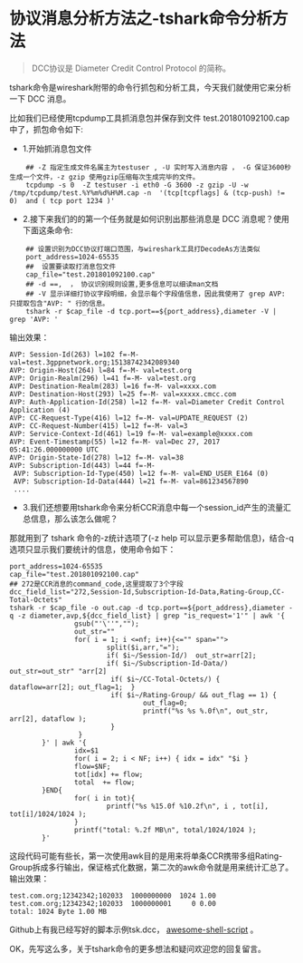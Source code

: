 # 协议消息分析方法之-tshark命令分析方法 

> DCC协议是 Diameter Credit Control Protocol 的简称。

tshark命令是wireshark附带的命令行抓包和分析工具，今天我们就使用它来分析一下 DCC 消息。

比如我们已经使用tcpdump工具抓消息包并保存到文件 test.201801092100.cap 中了，抓包命令如下:

* 1.开始抓消息包文件

```
    ## -Z 指定生成文件名属主为testuser , -U 实时写入消息内容 ， -G 保证3600秒生成一个文件，-z gzip 使用gzip压缩每次生成完毕的文件。  
    tcpdump -s 0  -Z testuser -i eth0 -G 3600 -z gzip -U -w /tmp/tcpdump/test.%Y%m%d%H%M.cap -n  '(tcp[tcpflags] & (tcp-push) != 0)  and ( tcp port 1234 )'
```
* 2.接下来我们的的第一个任务就是如何识别出那些消息是 DCC 消息呢？使用下面这条命令:
```
    ## 设置识别为DCC协议打端口范围，与wireshark工具打DecodeAs方法类似  
    port_address=1024-65535  
    ##  设置要读取打消息包文件  
    cap_file="test.201801092100.cap"  
    ## -d ==,  ， 协议识别规则设置,更多信息可以细读man文档  
    ## -V 显示详细打协议字段明细，会显示每个字段值信息，因此我使用了 grep AVP: 只提取包含"AVP: " 行的信息。  
    tshark -r $cap_file -d tcp.port==${port_address},diameter -V | grep 'AVP: '
```

输出效果：


    AVP: Session-Id(263) l=102 f=-M- val=test.3gppnetwork.org;15138742342089340  
    AVP: Origin-Host(264) l=84 f=-M- val=test.org  
    AVP: Origin-Realm(296) l=41 f=-M- val=test.org  
    AVP: Destination-Realm(283) l=16 f=-M- val=xxxx.com  
    AVP: Destination-Host(293) l=25 f=-M- val=xxxxx.cmcc.com  
    AVP: Auth-Application-Id(258) l=12 f=-M- val=Diameter Credit Control Application (4)  
    AVP: CC-Request-Type(416) l=12 f=-M- val=UPDATE_REQUEST (2)  
    AVP: CC-Request-Number(415) l=12 f=-M- val=3  
    AVP: Service-Context-Id(461) l=19 f=-M- val=example@xxxx.com  
    AVP: Event-Timestamp(55) l=12 f=-M- val=Dec 27, 2017 05:41:26.000000000 UTC  
    AVP: Origin-State-Id(278) l=12 f=-M- val=38  
    AVP: Subscription-Id(443) l=44 f=-M-  
     AVP: Subscription-Id-Type(450) l=12 f=-M- val=END_USER_E164 (0)  
     AVP: Subscription-Id-Data(444) l=21 f=-M- val=861234567890  
     ....

* 3.我们还想要用tshark命令来分析CCR消息中每一个session_id产生的流量汇总信息，那么该怎么做呢？

那就用到了 tshark 命令的-z统计选项了(-z help 可以显示更多帮助信息)，结合-q选项只显示我们要统计的信息，使用命令如下：

    port_address=1024-65535  
    cap_file="test.201801092100.cap"  
    ## 272是CCR消息的command_code,这里提取了3个字段  
    dcc_field_list="272,Session-Id,Subscription-Id-Data,Rating-Group,CC-Total-Octets"  
    tshark -r $cap_file -o out.cap -d tcp.port==${port_address},diameter -q -z diameter,avp,${dcc_field_list} | grep "is_request='1'" | awk '{  
                    gsub("'\''","");  
                    out_str=""  
                    for( i = 1; i <=nf; i++){<="" span="">  
                            split($i,arr,"=");  
                            if( $i~/Session-Id/)  out_str=arr[2];  
                            if( $i~/Subscription-Id-Data/)  out_str=out_str" "arr[2]  
                             if( $i~/CC-Total-Octets/) {     dataflow=arr[2]; out_flag=1;  }  
                             if( $i~/Rating-Group/ && out_flag == 1) {  
                                     out_flag=0;  
                                     printf("%s %s %.0f\n", out_str, arr[2], dataflow );  
                             }  
                     }  
            }' | awk '{  
                    idx=$1  
                    for( i = 2; i < NF; i++) { idx = idx" "$i }  
                    flow=$NF;  
                    tot[idx] += flow;  
                    total  += flow;  
            }END{  
                    for( i in tot){  
                            printf("%s %15.0f %10.2f\n", i , tot[i], tot[i]/1024/1024 );  
                    }  
                    printf("total: %.2f MB\n", total/1024/1024 );  
            }'

这段代码可能有些长，第一次使用awk目的是用来将单条CCR携带多组Rating-Group拆成多行输出，保证格式化数据，第二次的awk命令就是用来统计汇总了。  
输出效果：

    test.com.org;12342342;102033  1000000000  1024 1.00  
    test.com.org;12342342;102033  1000000001     0 0.00  
    total: 1024 Byte 1.00 MB

Github上有我已经写好的脚本示例tsk.dcc， [awesome-shell-script][0] 。

OK，先写这么多，关于tshark命令的更多想法和疑问欢迎您的回复留言。

[0]: https://github.com/Awkee/awesome-shell-script
